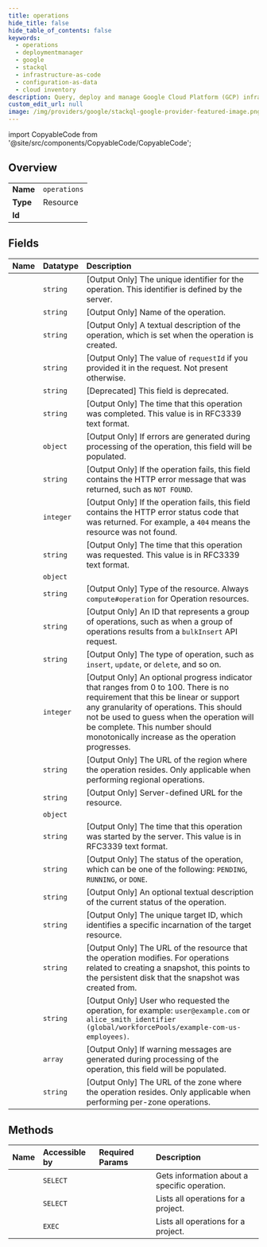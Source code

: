 ```yaml
---
title: operations
hide_title: false
hide_table_of_contents: false
keywords:
  - operations
  - deploymentmanager
  - google    
  - stackql
  - infrastructure-as-code
  - configuration-as-data
  - cloud inventory
description: Query, deploy and manage Google Cloud Platform (GCP) infrastructure and resources using SQL
custom_edit_url: null
image: /img/providers/google/stackql-google-provider-featured-image.png
---
```


import CopyableCode from '@site/src/components/CopyableCode/CopyableCode';




## Overview
<table><tbody>
<tr><td><b>Name</b></td><td><code>operations</code></td></tr>
<tr><td><b>Type</b></td><td>Resource</td></tr>
<tr><td><b>Id</b></td><td><CopyableCode code="deploymentmanager.operations" /></td></tr>
</tbody></table>

## Fields
| Name | Datatype | Description |
|:-----|:---------|:------------|
| <CopyableCode code="id" /> | `string` | [Output Only] The unique identifier for the operation. This identifier is defined by the server. |
| <CopyableCode code="name" /> | `string` | [Output Only] Name of the operation. |
| <CopyableCode code="description" /> | `string` | [Output Only] A textual description of the operation, which is set when the operation is created. |
| <CopyableCode code="clientOperationId" /> | `string` | [Output Only] The value of `requestId` if you provided it in the request. Not present otherwise. |
| <CopyableCode code="creationTimestamp" /> | `string` | [Deprecated] This field is deprecated. |
| <CopyableCode code="endTime" /> | `string` | [Output Only] The time that this operation was completed. This value is in RFC3339 text format. |
| <CopyableCode code="error" /> | `object` | [Output Only] If errors are generated during processing of the operation, this field will be populated. |
| <CopyableCode code="httpErrorMessage" /> | `string` | [Output Only] If the operation fails, this field contains the HTTP error message that was returned, such as `NOT FOUND`. |
| <CopyableCode code="httpErrorStatusCode" /> | `integer` | [Output Only] If the operation fails, this field contains the HTTP error status code that was returned. For example, a `404` means the resource was not found. |
| <CopyableCode code="insertTime" /> | `string` | [Output Only] The time that this operation was requested. This value is in RFC3339 text format. |
| <CopyableCode code="instancesBulkInsertOperationMetadata" /> | `object` |  |
| <CopyableCode code="kind" /> | `string` | [Output Only] Type of the resource. Always `compute#operation` for Operation resources. |
| <CopyableCode code="operationGroupId" /> | `string` | [Output Only] An ID that represents a group of operations, such as when a group of operations results from a `bulkInsert` API request. |
| <CopyableCode code="operationType" /> | `string` | [Output Only] The type of operation, such as `insert`, `update`, or `delete`, and so on. |
| <CopyableCode code="progress" /> | `integer` | [Output Only] An optional progress indicator that ranges from 0 to 100. There is no requirement that this be linear or support any granularity of operations. This should not be used to guess when the operation will be complete. This number should monotonically increase as the operation progresses. |
| <CopyableCode code="region" /> | `string` | [Output Only] The URL of the region where the operation resides. Only applicable when performing regional operations. |
| <CopyableCode code="selfLink" /> | `string` | [Output Only] Server-defined URL for the resource. |
| <CopyableCode code="setCommonInstanceMetadataOperationMetadata" /> | `object` |  |
| <CopyableCode code="startTime" /> | `string` | [Output Only] The time that this operation was started by the server. This value is in RFC3339 text format. |
| <CopyableCode code="status" /> | `string` | [Output Only] The status of the operation, which can be one of the following: `PENDING`, `RUNNING`, or `DONE`. |
| <CopyableCode code="statusMessage" /> | `string` | [Output Only] An optional textual description of the current status of the operation. |
| <CopyableCode code="targetId" /> | `string` | [Output Only] The unique target ID, which identifies a specific incarnation of the target resource. |
| <CopyableCode code="targetLink" /> | `string` | [Output Only] The URL of the resource that the operation modifies. For operations related to creating a snapshot, this points to the persistent disk that the snapshot was created from. |
| <CopyableCode code="user" /> | `string` | [Output Only] User who requested the operation, for example: `user@example.com` or `alice_smith_identifier (global/workforcePools/example-com-us-employees)`. |
| <CopyableCode code="warnings" /> | `array` | [Output Only] If warning messages are generated during processing of the operation, this field will be populated. |
| <CopyableCode code="zone" /> | `string` | [Output Only] The URL of the zone where the operation resides. Only applicable when performing per-zone operations. |
## Methods
| Name | Accessible by | Required Params | Description |
|:-----|:--------------|:----------------|:------------|
| <CopyableCode code="get" /> | `SELECT` | <CopyableCode code="operation, project" /> | Gets information about a specific operation. |
| <CopyableCode code="list" /> | `SELECT` | <CopyableCode code="project" /> | Lists all operations for a project. |
| <CopyableCode code="_list" /> | `EXEC` | <CopyableCode code="project" /> | Lists all operations for a project. |
